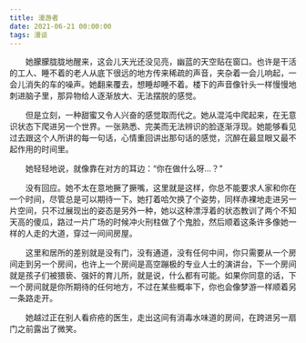 ```yaml
---
title: 漫游者
date: 2021-06-21 00:00:00
tags: 漫谈
---
```


　　她朦朦胧胧地醒来，这会儿天光还没见亮，幽蓝的天空贴在窗口。也许是干活的工人、睡不着的老人从底下很远的地方传来稀疏的声音，夹杂着一会儿响起，一会儿消失的车的噪声。她翻来覆去，想睡却睡不着。楼下的声音像针头一样慢慢地刺进脑子里，那异物给人逐渐放大、无法摆脱的感觉。

<!-- more -->

　　但是立刻，一种甜蜜又令人兴奋的感觉取而代之。她从混沌中爬起来，在无意识状态下爬进另一个世界。一张熟悉、完美而无法辨识的脸逐渐浮现。她能够看见过去跟这个人所讲的每一句话，心情重回讲出那句话的感觉，沉醉在最显眼又最不起作用的时间里。

　　她轻轻地说，就像靠在对方的耳边：“你在做什么呀…？”

　　没有回应。她不太在意地撅了撅嘴，这里就是这样，你总不能要求人家和你在一个时间，尽管总是可以期待一下。她打着哈欠换了个姿势，同样赤裸地走进另一片空间，只不过展现出的姿态是另外一种，她以这种漂浮着的状态教训了两个不知天高的傻瓜，路过一片广场的时候冲火刑柱做了个鬼脸，然后顺着这条许多像她一样的人走的大道，穿过一间间房屋。

　　这里和居所的差别就是没有门，没有通道，没有任何中间，你只需要从一个房间走到另一个房间，也许上一个房间是高空蹦极的专业人士的演讲台，下一个房间就是孩子们被猥亵、强奸的育儿所，就是说，什么都有可能。如果你同意的话，下一个房间就是你所期待的任何地方，不过在某些概率下，你也会像梦游一样顺着另一条路走开。

　　她越过正在别人看疥疮的医生，走出这间有消毒水味道的房间，在跨进另一扇门之前露出了微笑。
